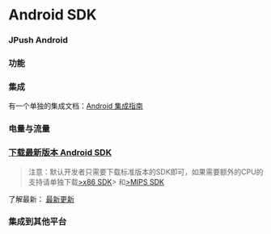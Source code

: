 # Android SDK

### JPush Android


### 功能


### 集成

有一个单独的集成文档：[Android 集成指南](../../guideline/android_guide)

### 电量与流量


### [下载最新版本 Android SDK][1]

> 注意：默认开发者只需要下载标准版本的SDK即可，如果需要额外的CPU的支持请单独下载[>x86 SDK][2]> 和[>MIPS SDK][3]

了解最新： [最新更新][4]

### 集成到其他平台

[0]: ../../image/product_android.png
[1]: https://www.jpush.cn/downloads/sdk/android/
[2]: https://www.jpush.cn/downloads/sdk/android-with-x86
[3]: https://www.jpush.cn/downloads/sdk/android-with-mips
[4]: ../../updates
